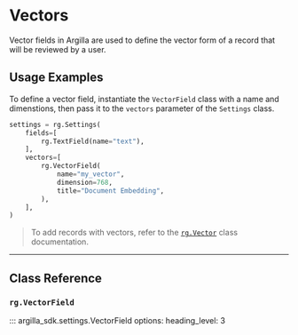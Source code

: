 # Vectors

Vector fields in Argilla are used to define the vector form of a record that will be reviewed by a user.

## Usage Examples

To define a vector field, instantiate the `VectorField` class with a name and dimenstions, then pass it to the `vectors` parameter of the `Settings` class.

```python
settings = rg.Settings(
    fields=[
        rg.TextField(name="text"),
    ],
    vectors=[
        rg.VectorField(
            name="my_vector",
            dimension=768,
            title="Document Embedding",
        ),
    ],
)
```

> To add records with vectors, refer to the [`rg.Vector`](../records/vectors.md) class documentation.

---

## Class Reference

### `rg.VectorField`

::: argilla_sdk.settings.VectorField
    options:
        heading_level: 3